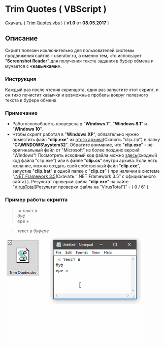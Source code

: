 # Trim Quotes ( VBScript )
[Скачать ( Trim Quotes.vbs )](https://github.com/Eric-Draven/vbscripts/raw/master/trim-quotes/Trim%20Quotes.zip) ( **v1.0** от **08.05.2017** )

## Описание
Скрипт полезен исключительно для пользователей системы продвижения сайтов - userator.ru, а именно тем, кто использует "**Screenshot Reader**" для получения текста задания в буфер обмена и мучается с **«**кавычками**»**.

### Инструкция
Каждый раз после чтения скриншота, один раз запустите этот скрипт, и он тихо почистит кавычки и возможные пробелы вокруг полезного текста в буфере обмена.

### Примечание
* Работоспособность проверена в "**Windows 7**", "**Windows 8.1**" и "**Windows 10**".
* Чтобы скрипт работал в "**Windows XP**", обязательно нужно поместить файл "**clip.exe**" из [этого архива](https://github.com/Eric-Draven/vbscripts/raw/master/trim-quotes/clip/clip.zip)(Скачать &#8243;clip.zip&#8243;) в папку "**C:\WINDOWS\system32**". Обратите внимание, что "**clip.exe**" - не оригинальный файл от "Microsoft" из более поздних версий "Windows"! Посмотреть искодный код файла можно [здесь](https://github.com/Eric-Draven/vbscripts/blob/master/trim-quotes/clip/clip.cs)(скодный код файла &#8243;clip.exe&#8243;) или в файле "**clip.cs**" внутри архива. Если есть желание, можно создать свой собственный файл "**clip.exe**", запустив "**clip.bat**" в одной папке с "**clip.cs**" ( при наличии в системе "[.NET Framework 3.5](https://www.microsoft.com/ru-ru/download/details.aspx?id=21)(Скачать &#8243;.NET Framework 3.5&#8243; с официального сайта) ). Результат проверки файла "**clip.exe**" на сайте "[VirusTotal](https://www.virustotal.com/ru/file/2569e845be366702c492d0b50aa2bbd45340d1733434380ebee5829b1ae61013/analysis/1494281346/)(Результат проверки файла на &#8243;VirusTotal&#8243;)" - ( 0 / 61 )

### Пример работы скрипта
> _&nbsp;« текст в&nbsp;  
> буф  
> ере »_

> _текст в буфере_


![Example](https://github.com/Eric-Draven/vbscripts/raw/master/trim-quotes/Example.gif)
